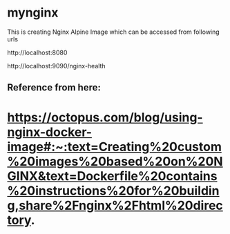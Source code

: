 # mynginx
This is creating Nginx Alpine Image which can be accessed from following urls

http://localhost:8080

http://localhost:9090/nginx-health






## Reference from here:

# https://octopus.com/blog/using-nginx-docker-image#:~:text=Creating%20custom%20images%20based%20on%20NGINX&text=Dockerfile%20contains%20instructions%20for%20building,share%2Fnginx%2Fhtml%20directory.


# 